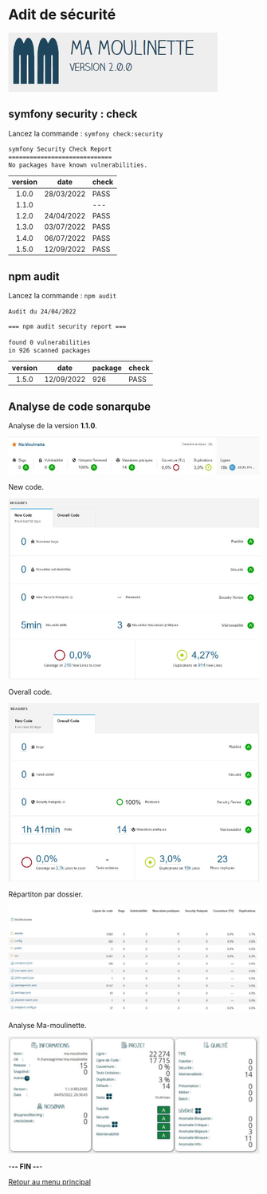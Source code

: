 # Adit de sécurité

![Ma-Moulinette](/documentation/ressources/home-000.jpg)

## symfony security : check

Lancez la commande : `symfony check:security`

```console
symfony Security Check Report
=============================
No packages have known vulnerabilities.
```

| version |   date     | check |
|:-------:|------------|-------|
| 1.0.0   | 28/03/2022 | PASS  |
| 1.1.0   |            | ---   |
| 1.2.0   | 24/04/2022 | PASS  |
| 1.3.0   | 03/07/2022 | PASS  |
| 1.4.0   | 06/07/2022 | PASS  |
| 1.5.0   | 12/09/2022 | PASS  |

## npm audit

Lancez la commande : `npm audit`

`Audit du 24/04/2022`

```console
=== npm audit security report ===

found 0 vulnerabilities
in 926 scanned packages
```

| version |   date     | package | check |
|:-------:|------------|---------|-------|
| 1.5.0   | 12/09/2022 |  926    | PASS  |

## Analyse de code sonarqube

Analyse de la version **1.1.0**.

![sonarqube-001](/documentation/ressources/sonarqube-001.jpg)

New code.

![sonarqube-002](/documentation/ressources/sonarqube-002.jpg)

Overall code.

![sonarqube-003](/documentation/ressources/sonarqube-003.jpg)

Répartiton par dossier.

![sonarqube-002](/documentation/ressources/sonarqube-004.jpg)

Analyse Ma-moulinette.

![ma-moulinette](/documentation/ressources/ma-moulinette-001.jpg)

-**-- FIN --**-

[Retour au menu principal](/README.md)
